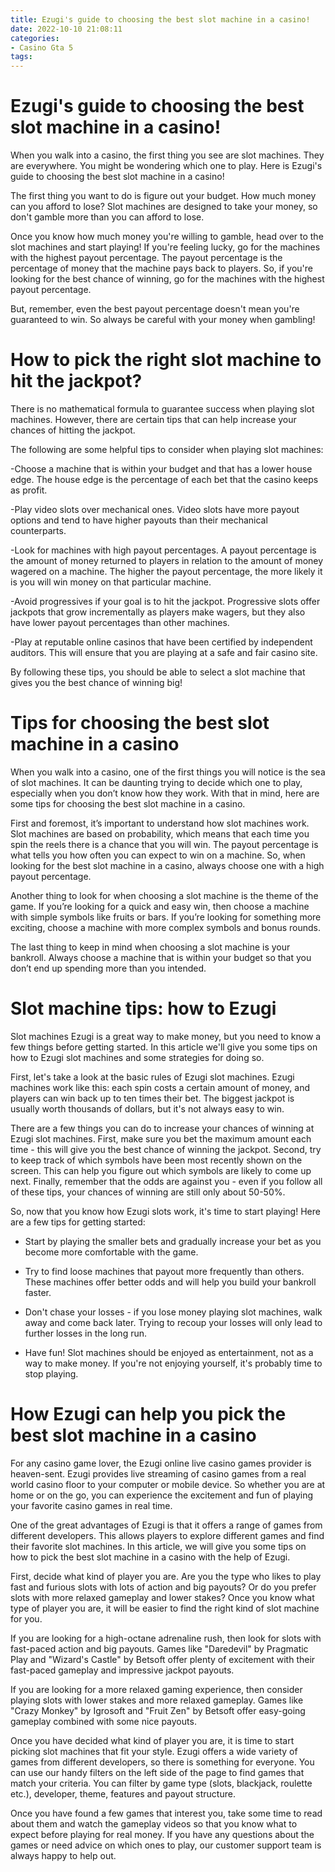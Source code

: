 ```yaml
---
title: Ezugi's guide to choosing the best slot machine in a casino!
date: 2022-10-10 21:08:11
categories:
- Casino Gta 5
tags:
---
```



#  Ezugi's guide to choosing the best slot machine in a casino!

When you walk into a casino, the first thing you see are slot machines. They are everywhere. You might be wondering which one to play. Here is Ezugi's guide to choosing the best slot machine in a casino!

The first thing you want to do is figure out your budget. How much money can you afford to lose? Slot machines are designed to take your money, so don't gamble more than you can afford to lose.

Once you know how much money you're willing to gamble, head over to the slot machines and start playing! If you're feeling lucky, go for the machines with the highest payout percentage. The payout percentage is the percentage of money that the machine pays back to players. So, if you're looking for the best chance of winning, go for the machines with the highest payout percentage.

But, remember, even the best payout percentage doesn't mean you're guaranteed to win. So always be careful with your money when gambling!

#  How to pick the right slot machine to hit the jackpot?

There is no mathematical formula to guarantee success when playing slot machines. However, there are certain tips that can help increase your chances of hitting the jackpot.

The following are some helpful tips to consider when playing slot machines:

-Choose a machine that is within your budget and that has a lower house edge. The house edge is the percentage of each bet that the casino keeps as profit. 

-Play video slots over mechanical ones. Video slots have more payout options and tend to have higher payouts than their mechanical counterparts. 

-Look for machines with high payout percentages. A payout percentage is the amount of money returned to players in relation to the amount of money wagered on a machine. The higher the payout percentage, the more likely it is you will win money on that particular machine. 

-Avoid progressives if your goal is to hit the jackpot. Progressive slots offer jackpots that grow incrementally as players make wagers, but they also have lower payout percentages than other machines. 

-Play at reputable online casinos that have been certified by independent auditors. This will ensure that you are playing at a safe and fair casino site. 


By following these tips, you should be able to select a slot machine that gives you the best chance of winning big!

#  Tips for choosing the best slot machine in a casino 

When you walk into a casino, one of the first things you will notice is the sea of slot machines. It can be daunting trying to decide which one to play, especially when you don’t know how they work. With that in mind, here are some tips for choosing the best slot machine in a casino.

First and foremost, it’s important to understand how slot machines work. Slot machines are based on probability, which means that each time you spin the reels there is a chance that you will win. The payout percentage is what tells you how often you can expect to win on a machine. So, when looking for the best slot machine in a casino, always choose one with a high payout percentage.

Another thing to look for when choosing a slot machine is the theme of the game. If you’re looking for a quick and easy win, then choose a machine with simple symbols like fruits or bars. If you’re looking for something more exciting, choose a machine with more complex symbols and bonus rounds.

The last thing to keep in mind when choosing a slot machine is your bankroll. Always choose a machine that is within your budget so that you don’t end up spending more than you intended.

#  Slot machine tips: how to Ezugi

Slot machines Ezugi is a great way to make money, but you need to know a few things before getting started. In this article we'll give you some tips on how to Ezugi slot machines and some strategies for doing so.

First, let's take a look at the basic rules of Ezugi slot machines. Ezugi machines work like this: each spin costs a certain amount of money, and players can win back up to ten times their bet. The biggest jackpot is usually worth thousands of dollars, but it's not always easy to win.

There are a few things you can do to increase your chances of winning at Ezugi slot machines. First, make sure you bet the maximum amount each time - this will give you the best chance of winning the jackpot. Second, try to keep track of which symbols have been most recently shown on the screen. This can help you figure out which symbols are likely to come up next. Finally, remember that the odds are against you - even if you follow all of these tips, your chances of winning are still only about 50-50%.

So, now that you know how Ezugi slots work, it's time to start playing! Here are a few tips for getting started:

- Start by playing the smaller bets and gradually increase your bet as you become more comfortable with the game.

- Try to find loose machines that payout more frequently than others. These machines offer better odds and will help you build your bankroll faster.

- Don't chase your losses - if you lose money playing slot machines, walk away and come back later. Trying to recoup your losses will only lead to further losses in the long run.

- Have fun! Slot machines should be enjoyed as entertainment, not as a way to make money. If you're not enjoying yourself, it's probably time to stop playing.

#  How Ezugi can help you pick the best slot machine in a casino

For any casino game lover, the Ezugi online live casino games provider is heaven-sent. Ezugi provides live streaming of casino games from a real world casino floor to your computer or mobile device. So whether you are at home or on the go, you can experience the excitement and fun of playing your favorite casino games in real time.



One of the great advantages of Ezugi is that it offers a range of games from different developers. This allows players to explore different games and find their favorite slot machines. In this article, we will give you some tips on how to pick the best slot machine in a casino with the help of Ezugi. 

First, decide what kind of player you are. Are you the type who likes to play fast and furious slots with lots of action and big payouts? Or do you prefer slots with more relaxed gameplay and lower stakes? Once you know what type of player you are, it will be easier to find the right kind of slot machine for you. 

If you are looking for a high-octane adrenaline rush, then look for slots with fast-paced action and big payouts. Games like "Daredevil" by Pragmatic Play and "Wizard's Castle" by Betsoft offer plenty of excitement with their fast-paced gameplay and impressive jackpot payouts. 

If you are looking for a more relaxed gaming experience, then consider playing slots with lower stakes and more relaxed gameplay. Games like "Crazy Monkey" by Igrosoft and "Fruit Zen" by Betsoft offer easy-going gameplay combined with some nice payouts. 

Once you have decided what kind of player you are, it is time to start picking slot machines that fit your style. Ezugi offers a wide variety of games from different developers, so there is something for everyone. You can use our handy filters on the left side of the page to find games that match your criteria. You can filter by game type (slots, blackjack, roulette etc.), developer, theme, features and payout structure. 

Once you have found a few games that interest you, take some time to read about them and watch the gameplay videos so that you know what to expect before playing for real money. If you have any questions about the games or need advice on which ones to play, our customer support team is always happy to help out.